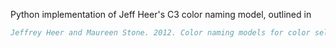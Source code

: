 Python implementation of Jeff Heer's C3 color naming model,
outlined in

```bibtex
Jeffrey Heer and Maureen Stone. 2012. Color naming models for color selection, image editing and palette design. In Proceedings of the SIGCHI Conference on Human Factors in Computing Systems (CHI '12). Association for Computing Machinery, New York, NY, USA, 1007â1016. https://doi-org.ezp-prod1.hul.harvard.edu/10.1145/2207676.2208547
```

